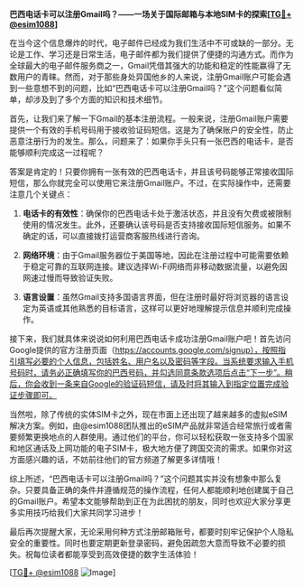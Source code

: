 **巴西电话卡可以注册Gmail吗？——一场关于国际邮箱与本地SIM卡的探索[[TG💪+ @esim1088](https://t.me/s/esim1088)]**

在当今这个信息爆炸的时代，电子邮件已经成为我们生活中不可或缺的一部分。无论是工作、学习还是日常生活，电子邮件都为我们提供了便捷的沟通方式。而作为全球最大的电子邮件服务商之一，Gmail凭借其强大的功能和稳定的性能赢得了无数用户的青睐。然而，对于那些身处异国他乡的人来说，注册Gmail账户可能会遇到一些意想不到的问题，比如“巴西电话卡可以注册Gmail吗？”这个问题看似简单，却涉及到了多个方面的知识和技术细节。

首先，让我们来了解一下Gmail的基本注册流程。一般来说，注册Gmail账户需要提供一个有效的手机号码用于接收验证码短信。这是为了确保账户的安全性，防止恶意注册行为的发生。那么，问题来了：如果你手头只有一张巴西的电话卡，是否能够顺利完成这一过程呢？

答案是肯定的！只要你拥有一张有效的巴西电话卡，并且该号码能够正常接收国际短信，那么你就完全可以使用它来注册Gmail账户。不过，在实际操作中，还需要注意几个关键点：

1. **电话卡的有效性**：确保你的巴西电话卡处于激活状态，并且没有欠费或被限制使用的情况发生。此外，还要确认该号码是否支持接收国际短信服务。如果不确定的话，可以直接拨打运营商客服热线进行咨询。

2. **网络环境**：由于Gmail服务器位于美国等地，因此在注册过程中可能需要依赖于稳定可靠的互联网连接。建议选择Wi-Fi网络而非移动数据流量，以避免因网速过慢而导致验证失败。

3. **语言设置**：虽然Gmail支持多国语言界面，但在注册时最好将浏览器的语言设定为英语或其他熟悉的目标语言，这样可以更好地理解提示信息并顺利完成操作。

接下来，我们就具体来说说如何利用巴西电话卡成功注册Gmail账户吧！首先访问Google提供的官方注册页面（https://accounts.google.com/signup），按照指引填写必要的个人信息，包括姓名、用户名以及密码等字段。当系统要求输入手机号码时，请务必正确填写你的巴西号码，并勾选同意条款选项后点击“下一步”。稍后，你会收到一条来自Google的验证码短信，请及时将其输入到指定位置完成验证步骤即可。

当然啦，除了传统的实体SIM卡之外，现在市面上还出现了越来越多的虚拟eSIM解决方案。例如，由@esim1088团队推出的eSIM产品就非常适合经常旅行或者需要频繁更换地点的人群使用。通过他们的平台，你可以轻松获取一张支持多个国家和地区通话及上网功能的电子SIM卡，极大地方便了跨国交流的需求。如果你对这方面感兴趣的话，不妨前往他们的官方频道了解更多详情哦！

综上所述，“巴西电话卡可以注册Gmail吗？”这个问题其实并没有想象中那么复杂。只要具备正确的条件并遵循规范的操作流程，任何人都能顺利地创建属于自己的Gmail账户。希望本文能够帮助到正在为此困扰的朋友，同时也欢迎大家分享更多实用技巧给我们大家共同学习进步！

最后再次提醒大家，无论采用何种方式注册邮箱账号，都要时刻牢记保护个人隐私安全的重要性。同时也要定期更新登录密码，避免因疏忽大意而导致不必要的损失。祝每位读者都能享受到高效便捷的数字生活体验！

[[TG💪+ @esim1088](https://t.me/s/esim1088) ![Image](https://i.postimg.cc/4NQfJmqS/Snipaste-2025-05-13-00-14-12.png)]